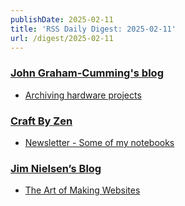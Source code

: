 ```yaml
---
publishDate: 2025-02-11
title: 'RSS Daily Digest: 2025-02-11'
url: /digest/2025-02-11
---
```


### [John Graham-Cumming's blog](http://blog.jgc.org/)

  * [Archiving hardware projects](http://blog.jgc.org/feeds/2972398345099268358/comments/default)
  
### [Craft By Zen](https://craftbyzen.com/)

  * [Newsletter - Some of my notebooks](https://craftbyzen.com/blog/2025-02-10-newsletter/)
  
### [Jim Nielsen’s Blog](https://blog.jim-nielsen.com/)

  * [The Art of Making Websites](https://blog.jim-nielsen.com/2025/the-art-of-making-websites/)
  
